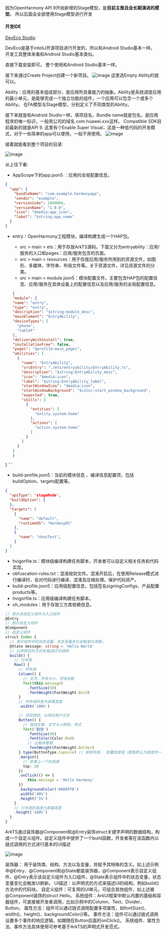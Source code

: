 因为OpenHarmony API 9开始新增的Stage模型，是**目前主推且会长期演进的模型**。
所以后面会全部使用Stage模型进行开发




#### 开发IDE

[DevEco Studio](https://developer.huawei.com/consumer/cn/deveco-studio/)

DevEco是基于inteliJ开源项目进行开发的，所以和Android Studio基本一样。   
开发工具整体来看和Android Studio基本类似。 

直接下载安装即可。 整个使用和Android Studio基本一样。 

接下来通过Create Project创建一个新项目。 
![image](https://github.com/CharonChui/Pictures/blob/master/eco_dev_create_project.png?raw=true)
这里选Empty Ablity的就可以。 

Ability：应用的基本组成部分，是应用所具备能力的抽象。Ability是系统调度应用的最小单元，是能够完成一个独立功能的组件，一个应用可以包含一个或多个Ability。 在FA模型与Stage模型，分别定义了不同类型的Ability。

接下来就是和Android Studio一样，填项目名、Bundle name就是包名，是应用程序的唯一标识，一般用公司的域名 com.huawei.xxx这样。 
Compatible SDK目前最新的就是API 9. 
这里有个Enable Super Visual，这是一种低代码的开发模式，对于一些简单的app可以使用，一般不用使用。 
![image](https://github.com/CharonChui/Pictures/blob/master/harmony_app_create_project_2.png?raw=true)

接着就能看到整个项目的目录:   

![image](https://github.com/CharonChui/Pictures/blob/master/deveco_project_struc.png?raw=true)

从上往下看:   

- AppScope下的app.json5 ：应用的全局配置信息。

```json
{
  "app": {
    "bundleName": "com.example.harmonyapp",
    "vendor": "example",
    "versionCode": 1000000,
    "versionName": "1.0.0",
    "icon": "$media:app_icon",
    "label": "$string:app_name"
  }
}
```
- entry：OpenHarmony工程模块，编译构建生成一个HAP包。

    - src > main > ets：用于存放ArkTS源码。下面又分为entryability：应用/服务的入口和pages：应用/服务包含的页面。
    - src > main > resources：用于存放应用/服务所用到的资源文件，如图形、多媒体、字符串、布局文件等。关于资源文件，详见资源文件的分类。
    - src > main > module.json5：模块配置文件。主要包含HAP包的配置信息、应用/服务在具体设备上的配置信息以及应用/服务的全局配置信息。
	```json
	{
  "module": {
    "name": "entry",
    "type": "entry",
    "description": "$string:module_desc",
    "mainElement": "EntryAbility",
    "deviceTypes": [
      "phone",
      "tablet"
    ],
    "deliveryWithInstall": true,
    "installationFree": false,
    "pages": "$profile:main_pages",
    "abilities": [
      {
        "name": "EntryAbility",
        "srcEntry": "./ets/entryability/EntryAbility.ts",
        "description": "$string:EntryAbility_desc",
        "icon": "$media:icon",
        "label": "$string:EntryAbility_label",
        "startWindowIcon": "$media:icon",
        "startWindowBackground": "$color:start_window_background",
        "exported": true,
        "skills": [
          {
            "entities": [
              "entity.system.home"
            ],
            "actions": [
              "action.system.home"
            ]
          }
        ]
      }
    ]
  }
}
	```
- build-profile.json5：当前的模块信息 、编译信息配置项，包括buildOption、targets配置等。
```json
{
  "apiType": 'stageMode',
  "buildOption": {
  },
  "targets": [
    {
      "name": "default",
      "runtimeOS": "HarmonyOS"
    },
    {
      "name": "ohosTest",
    }
  ]
}
```

- hvigorfile.ts：模块级编译构建任务脚本，开发者可以自定义相关任务和代码实现。
- obfuscation-rules.txt：混淆规则文件。混淆开启后，在使用Release模式进行编译时，会对代码进行编译、混淆及压缩处理，保护代码资产。
- build-profile.json5：应用级配置信息，包括签名signingConfigs、产品配置products等。
- hvigorfile.ts：应用级编译构建任务脚本。
- oh_modules：用于存放三方库依赖信息。


```typescript
// 表示该自定义组件为入口组件
@Entry
// 表示自定义组件
@Component
// 自定义组件
struct Index {
  // 表示组件中的状态变量，状态变量变化会触发UI刷新。
  @State message: string = 'Hello World'
  // 以声明式的方式来描述UI的结构
  build() {
    // 行布局
    Row() {
      // 列布局
      Column() {
        // 文字、字体大小、字体加粗
        Text(this.message)
          .fontSize(50)
          .fontWeight(FontWeight.Bold)
      }
      // 列布局的宽为屏幕宽度
      .width('100%')

      // 添加按钮，以响应用户点击
      Button() {
        // 按钮文案、文字大小颜色、样式
        Text('戳我')
          .fontSize(40)
          .fontColor(Color.Red)
          // 比粗体更粗
          .fontWeight(FontWeight.Bolder)
      }.type(ButtonType.Capsule) // 按钮风格： 胶囊型按钮（圆角默认为高度的一半）
      .margin({
        // 距离上一个的高度
        top: 20
      })
      .onClick(() => {
          this.message = 'Hello Harmony'
      })
      .backgroundColor('#0D9FFB')
      .width('40%')
      .height('5%')
    }
    // 行布局的高度为屏幕高度
    .height('100%')
  }
}
```

ArkTS通过装饰器@Component和@Entry装饰struct关键字声明的数据结构，构成一个自定义组件。自定义组件中提供了一个build函数，开发者需在该函数内以链式调用的方式进行基本的UI描述

![image](https://github.com/CharonChui/Pictures/blob/master/arkts_demo_1.png?raw=true)


装饰器： 用于装饰类、结构、方法以及变量，并赋予其特殊的含义。如上述示例中@Entry、@Component和@State都是装饰器，@Component表示自定义组件，@Entry表示该自定义组件为入口组件，@State表示组件中的状态变量，状态变量变化会触发UI刷新。
UI描述：以声明式的方式来描述UI的结构，例如build()方法中的代码块。
自定义组件：可复用的UI单元，可组合其他组件，如上述被@Component装饰的struct Hello。
系统组件：ArkUI框架中默认内置的基础和容器组件，可直接被开发者调用，比如示例中的Column、Text、Divider、Button。
属性方法：组件可以通过链式调用配置多项属性，如fontSize()、width()、height()、backgroundColor()等。
事件方法：组件可以通过链式调用设置多个事件的响应逻辑，如跟随在Button后面的onClick()。
系统组件、属性方法、事件方法具体使用可参考基于ArkTS的声明式开发范式。





